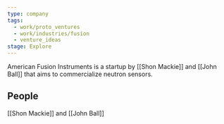 ```yaml
---
type: company
tags:
  - work/proto_ventures
  - work/industries/fusion
  - venture_ideas
stage: Explore
---
```

American Fusion Instruments is a startup by [[Shon Mackie]] and [[John Ball]] that aims to commercialize neutron sensors.

## People
[[Shon Mackie]] and [[John Ball]]